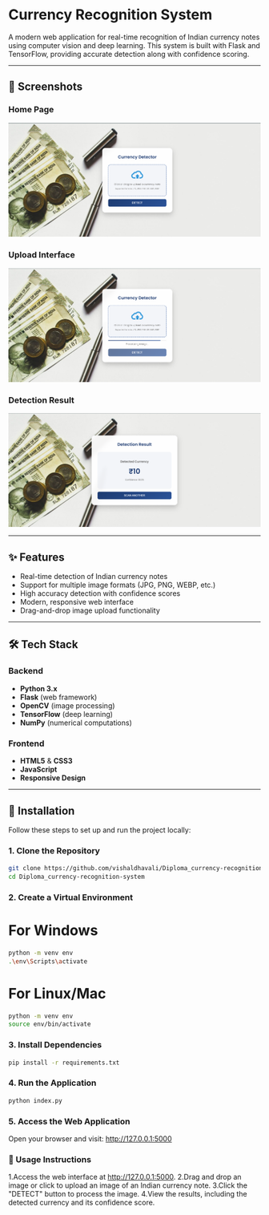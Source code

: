 # Currency Recognition System

A modern web application for real-time recognition of Indian currency notes using computer vision and deep learning. This system is built with Flask and TensorFlow, providing accurate detection along with confidence scoring.

---

## 📸 Screenshots

### Home Page

![Home Page](screenshots/home.png)

### Upload Interface

![Upload Interface](screenshots/upload.png)

### Detection Result

![Detection Result](screenshots/result.png)

---

## ✨ Features

- Real-time detection of Indian currency notes
- Support for multiple image formats (JPG, PNG, WEBP, etc.)
- High accuracy detection with confidence scores
- Modern, responsive web interface
- Drag-and-drop image upload functionality

---

## 🛠 Tech Stack

### Backend

- **Python 3.x**
- **Flask** (web framework)
- **OpenCV** (image processing)
- **TensorFlow** (deep learning)
- **NumPy** (numerical computations)

### Frontend

- **HTML5** & **CSS3**
- **JavaScript**
- **Responsive Design**

---

## 🚀 Installation

Follow these steps to set up and run the project locally:

### 1. Clone the Repository

```bash
git clone https://github.com/vishaldhavali/Diploma_currency-recognition-system.git
cd Diploma_currency-recognition-system
```
### 2. Create a Virtual Environment


# For Windows
```bash
python -m venv env
.\env\Scripts\activate
```

# For Linux/Mac
```bash
python -m venv env
source env/bin/activate
```
### 3. Install Dependencies
```bash
pip install -r requirements.txt
```
### 4. Run the Application
```bash
python index.py
```
### 5. Access the Web Application
Open your browser and visit: http://127.0.0.1:5000

### 🎯 Usage Instructions
1.Access the web interface at http://127.0.0.1:5000.
2.Drag and drop an image or click to upload an image of an Indian currency note.
3.Click the "DETECT" button to process the image.
4.View the results, including the detected currency and its confidence score.
